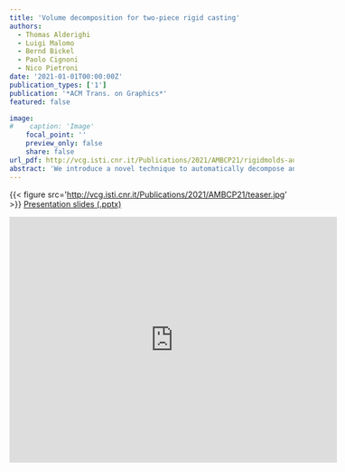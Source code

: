 ```yaml
---
title: 'Volume decomposition for two-piece rigid casting'
authors:
  - Thomas Alderighi
  - Luigi Malomo
  - Bernd Bickel
  - Paolo Cignoni
  - Nico Pietroni
date: '2021-01-01T00:00:00Z'
publication_types: ['1']
publication: '*ACM Trans. on Graphics*'
featured: false

image:
#    caption: 'Image'
    focal_point: ''
    preview_only: false
    share: false
url_pdf: http://vcg.isti.cnr.it/Publications/2021/AMBCP21/rigidmolds-authorversion.pdf
abstract: 'We introduce a novel technique to automatically decompose an input object''s volume into a set of parts that can be represented by two opposite height fields. Such decomposition enables the manufacturing of individual parts using two-piece reusable rigid molds. Our decomposition strategy relies on a new energy formulation that utilizes a pre-computed signal on the mesh volume representing the accessibility for a predefined set of extraction directions. Thanks to this novel formulation, our method allows for efficient optimization of a fabrication-aware partitioning of volumes in a completely automatic way. We demonstrate the efficacy of our approach by generating valid volume partitionings for a wide range of complex objects and physically reproducing several of them.             Presentation slides (.pptx)'
---
```

{{< figure src='http://vcg.isti.cnr.it/Publications/2021/AMBCP21/teaser.jpg' >}}
[Presentation slides (.pptx)](http://vcg.isti.cnr.it/Publicstions/2021/AMBCP21/SA21_rigidmolds_presentation.pptx)

<iframe width="580" height="435" src="https://www.youtube.com/embed/spjTRArOeNY" title="YouTube video player" frameborder="0" allow="accelerometer; autoplay; clipboard-write; encrypted-media; gyroscope; picture-in-picture" frameborder="0" allowfullscreen>

